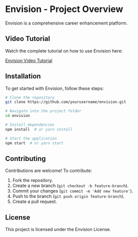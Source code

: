 # Envision - Project Overview

Envision is a comprehensive career enhancement platform.


## Video Tutorial
Watch the complete tutorial on how to use Envision here:

[Envision Video Tutorial](https://drive.google.com/file/d/1FjixX09_OA17iLqmAJV_Dvtlhm60dPij/view?usp=sharing)

## Installation
To get started with Envision, follow these steps:

```bash
# Clone the repository
git clone https://github.com/yourusername/envision.git

# Navigate into the project folder
cd envision

# Install dependencies
npm install  # or yarn install

# Start the application
npm start  # or yarn start
```



## Contributing
Contributions are welcome! To contribute:
1. Fork the repository.
2. Create a new branch (`git checkout -b feature-branch`).
3. Commit your changes (`git commit -m 'Add new feature'`).
4. Push to the branch (`git push origin feature-branch`).
5. Create a pull request.

## License
This project is licensed under the Envision License.


